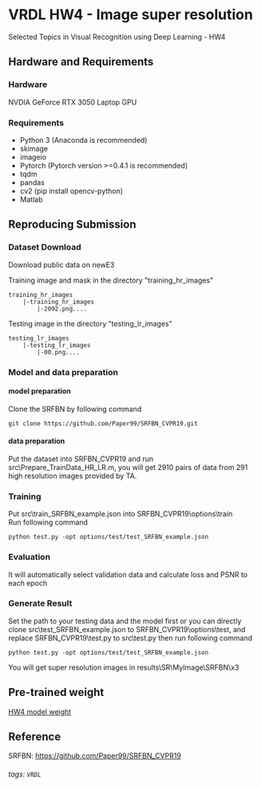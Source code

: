 # VRDL HW4 - Image super resolution
Selected Topics in Visual Recognition using Deep Learning - HW4

## Hardware and Requirements
### Hardware
NVDIA GeForce RTX 3050 Laptop GPU
### Requirements
* Python 3 (Anaconda is recommended)
* skimage
* imageio
* Pytorch (Pytorch version >=0.4.1 is recommended)
* tqdm
* pandas
* cv2 (pip install opencv-python)
* Matlab

## Reproducing Submission 

### Dataset Download
Download public data on newE3 <br>

Training image and mask in the directory "training_hr_images"
```
training_hr_images
    |-training_hr_images
        |-2092.png....
```
Testing image in the directory "testing_lr_images"
```
testing_lr_images
    |-testing_lr_images
        |-00.png....
```


### Model and data preparation 
#### model preparation
Clone the SRFBN by following command
```
git clone https://github.com/Paper99/SRFBN_CVPR19.git
```

#### data preparation
Put the dataset into SRFBN_CVPR19 and run src\Prepare_TrainData_HR_LR.m, you will get 2910 pairs of data from 291 high resolution images provided by TA.


### Training
Put src\train_SRFBN_example.json into SRFBN_CVPR19\options\train<br>Run following command
```
python test.py -opt options/test/test_SRFBN_example.json
```

### Evaluation
It will automatically select validation data and calculate loss and PSNR to each epoch<br>

### Generate Result
Set the path to your testing data and the model first or you can directly clone src\test_SRFBN_example.json to SRFBN_CVPR19\options\test, and replace SRFBN_CVPR19\test.py to src\test.py then run following command
```
python test.py -opt options/test/test_SRFBN_example.json
```
You will get super resolution images in results\SR\MyImage\SRFBN\x3


## Pre-trained weight
[HW4 model weight](https://drive.google.com/drive/folders/1IILl5pKeX46MdkrotQ7ISGtZWpdVPCyi?usp=sharing)

## Reference
SRFBN: https://github.com/Paper99/SRFBN_CVPR19 


###### tags: `VRDL`
